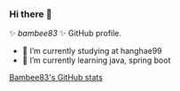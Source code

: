 ### Hi there 👋

 ✨ _bambee83_ ✨  GitHub profile.


- 🔭 I’m currently studying at hanghae99
- 🌱 I’m currently learning java, spring boot
<!-- - 👯 I’m looking to collaborate on ...
- 🤔 I’m looking for help with ...
- 💬 Ask me about ...
- 📫 How to reach me: ...
- 😄 Pronouns: ...
- ⚡ Fun fact: ... -->


[Bambee83's GitHub stats](https://github-readme-stats.vercel.app/api?username=anuraghazra&show_icons=true&theme=transparent)

<!--
[![Bambee83's GitHub stats-Dark](https://github-readme-stats.vercel.app/api?username=anuraghazra&show_icons=true&theme=dark#gh-dark-mode-only)](https://github.com/anuraghazra/github-readme-stats#gh-dark-mode-only)
[![Bambee83's GitHub stats-Light](https://github-readme-stats.vercel.app/api?username=anuraghazra&show_icons=true&theme=default#gh-light-mode-only)](https://github.com/anuraghazra/github-readme-stats#gh-light-mode-only)
-->
